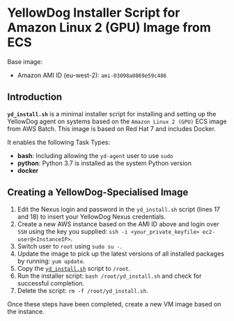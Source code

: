 # YellowDog Installer Script for Amazon Linux 2 (GPU) Image from ECS

Base image:

- Amazon AMI ID (eu-west-2): `ami-03098a0869e59c486`

## Introduction

**`yd_install.sh`** is a minimal installer script for installing and setting up the YellowDog agent on systems based on the `Amazon Linux 2 (GPU)` ECS image from AWS Batch. This image is based on Red Hat 7 and includes Docker.

It enables the following Task Types:

- **bash**: Including allowing the `yd-agent` user to use `sudo`
- **python**: Python 3.7 is installed as the system Python version
- **docker**

## Creating a YellowDog-Specialised Image

1. Edit the Nexus login and password in the `yd_install.sh` script (lines 17 and 18) to insert your YellowDog Nexus credentials.
1. Create a new AWS instance based on the AMI ID above and login over `SSH` using the key you supplied: `ssh -i <your_private_keyfile> ec2-user@<InstanceIP>`.
1. Switch user to `root` using `sudo su -`.
1. Update the image to pick up the latest versions of all installed packages by running: `yum update`.
1. Copy the [`yd_install.sh`](yd_install.sh) script to `/root`.
1. Run the installer script: `bash /root/yd_install.sh` and check for successful completion.
1. Delete the script: `rm -f /root/yd_install.sh`.

Once these steps have been completed, create a new VM image based on the instance.

